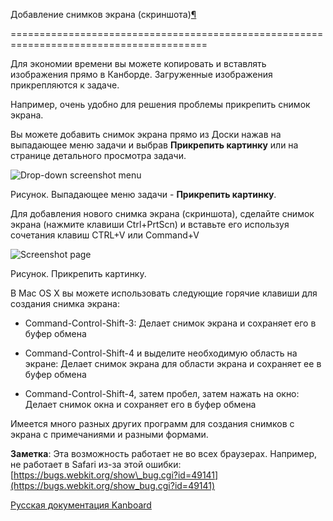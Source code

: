 Добавление снимков экрана (скриншота)[¶](#adding-screenshots "Ссылка на этот заголовок")

========================================================================================



Для экономии времени вы можете копировать и вставлять изображения прямо в Канборде. Загруженные изображения прикрепляются к задаче.



Например, очень удобно для решения проблемы прикрепить снимок экрана.



Вы можете добавить снимок экрана прямо из Доски нажав на выпадающее меню задачи и выбрав **Прикрепить картинку** или на странице детального просмотра задачи.



![Drop-down screenshot menu](https://kanboard.net/screenshots/documentation/dropdown-screenshot.png)



Рисунок. Выпадающее меню задачи - **Прикрепить картинку**.



Для добавления нового снимка экрана (скриншота), сделайте снимок экрана (нажмите клавиши Ctrl+PrtScn) и вставьте его используя сочетания клавиш CTRL+V или Command+V



![Screenshot page](https://kanboard.net/screenshots/documentation/task-screenshot.png)



Рисунок. Прикрепить картинку.



В Mac OS X вы можете использовать следующие горячие клавиши для создания снимка экрана:



-   Command-Control-Shift-3: Делает снимок экрана и сохраняет его в буфер обмена



-   Command-Control-Shift-4 и выделите необходимую область на экране: Делает снимок экрана для области экрана и сохраняет ее в буфер обмена



-   Command-Control-Shift-4, затем пробел, затем нажать на окно: Делает снимок окна и сохраняет его в буфер обмена



Имеется много разных других программ для создания снимков с экрана с примечаниями и разными формами.



**Заметка**: Эта возможность работает не во всех браузерах. Например, не работает в Safari из-за этой ошибки: [https://bugs.webkit.org/show\_bug.cgi?id=49141](https://bugs.webkit.org/show_bug.cgi?id=49141)



 



 



 



 



 



 



[Русская документация Kanboard](http://kanboard.ru/doc/)

